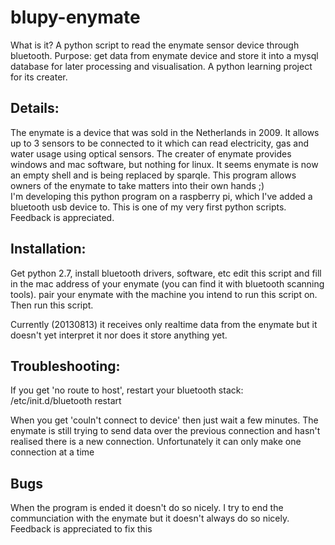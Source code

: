 blupy-enymate
=============

What is it? A python script to read the enymate sensor device through bluetooth.
Purpose: get data from enymate device and store it into a mysql database for
 later processing and visualisation. A python learning project for its creater.

## Details:
The enymate is a device that was sold in the Netherlands in 2009. It allows up
to 3 sensors to be connected to it which can read electricity, gas and water
usage using optical sensors. The creater of enymate provides windows and mac
software, but nothing for linux. It seems enymate is now an empty shell and
is being replaced by sparqle. This program allows owners of the enymate to
take matters into their own hands ;)  
I'm developing this python program on a raspberry pi, which I've added a
bluetooth usb device to. This is one of my very first python scripts.
Feedback is appreciated.

## Installation:
Get python 2.7, install bluetooth drivers, software, etc
edit this script and fill in the mac address of your enymate (you can find it
with bluetooth scanning tools). pair your enymate with the machine you intend
to run this script on. Then run this script.  

Currently (20130813) it receives only realtime data from the enymate but it doesn't yet interpret it nor does it store anything yet.

## Troubleshooting:
If you get 'no route to host', restart your bluetooth stack:  
/etc/init.d/bluetooth restart  

When you get 'couln't connect to device' then just wait a few minutes.
The enymate is still trying to send data over the previous connection and hasn't
realised there is a new connection. Unfortunately it can only make one connection at a time

## Bugs
When the program is ended it doesn't do so nicely. I try to end the communciation with the enymate but it doesn't always do so nicely. Feedback is appreciated to fix this
